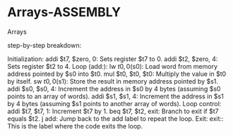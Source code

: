 # Arrays-ASSEMBLY

Arrays

step-by-step breakdown:

Initialization:
addi $t7, $zero, 0: Sets register $t7 to 0.
addi $t2, $zero, 4: Sets register $t2 to 4.
Loop (add:):
lw $t0, 0($s0): Load word from memory address pointed by $s0 into $t0.
mul $t0, $t0, $t0: Multiply the value in $t0 by itself.
sw $t0, 0($s1): Store the result in memory address pointed by $s1.
addi $s0, $s0, 4: Increment the address in $s0 by 4 bytes (assuming $s0 points to an array of words).
addi $s1, $s1, 4: Increment the address in $s1 by 4 bytes (assuming $s1 points to another array of words).
Loop control:
addi $t7, $t7, 1: Increment $t7 by 1.
beq $t7, $t2, exit: Branch to exit if $t7 equals $t2.
j add: Jump back to the add label to repeat the loop.
Exit:
exit:: This is the label where the code exits the loop.

